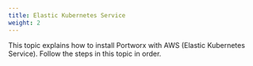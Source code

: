 ```yaml
---
title: Elastic Kubernetes Service
weight: 2
---
```


This topic explains how to install Portworx with AWS (Elastic Kubernetes Service). Follow the steps in this topic in order.
